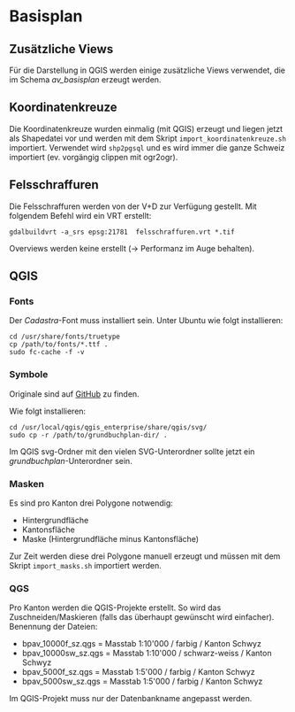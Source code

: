 Basisplan
=========

Zusätzliche Views
-----------------
Für die Darstellung in QGIS werden einige zusätzliche Views verwendet, die im Schema *av_basisplan* erzeugt werden.

Koordinatenkreuze
-----------------
Die Koordinatenkreuze wurden einmalig (mit QGIS) erzeugt und liegen jetzt als Shapedatei vor und werden mit dem Skript `import_koordinatenkreuze.sh` importiert. Verwendet wird `shp2pgsql` und es wird immer die ganze Schweiz importiert (ev. vorgängig clippen mit ogr2ogr).

Felsschraffuren
---------------
Die Felsschraffuren werden von der V+D zur Verfügung gestellt. Mit folgendem Befehl wird ein VRT erstellt:

```
gdalbuildvrt -a_srs epsg:21781  felsschraffuren.vrt *.tif
```

Overviews werden keine erstellt (-> Performanz im Auge behalten).

QGIS
----
### Fonts
Der *Cadastra*-Font muss installiert sein. Unter Ubuntu wie folgt installieren:

```
cd /usr/share/fonts/truetype
cp /path/to/fonts/*.ttf .
sudo fc-cache -f -v
```

### Symbole
Originale sind auf [GitHub](https://github.com/edigonzales/qgis_svg) zu finden.

Wie folgt installieren:

```
cd /usr/local/qgis/qgis_enterprise/share/qgis/svg/
sudo cp -r /path/to/grundbuchplan-dir/ .
```

Im QGIS svg-Ordner mit den vielen SVG-Unterordner sollte jetzt ein *grundbuchplan*-Unterordner sein.

### Masken
Es sind pro Kanton drei Polygone notwendig:

* Hintergrundfläche
* Kantonsfläche
* Maske (Hintergrundfläche minus Kantonsfläche)

Zur Zeit werden diese drei Polygone manuell erzeugt und müssen mit dem Skript `import_masks.sh` importiert werden. 

### QGS
Pro Kanton werden die QGIS-Projekte erstellt. So wird das Zuschneiden/Maskieren (falls das überhaupt gewünscht wird einfacher). Benennung der Dateien:

* bpav_10000f_sz.qgs = Masstab 1:10'000 / farbig / Kanton Schwyz
* bpav_10000sw_sz.qgs = Masstab 1:10'000 / schwarz-weiss / Kanton Schwyz
* bpav_5000f_sz.qgs = Masstab 1:5'000 / farbig / Kanton Schwyz
* bpav_5000sw_sz.qgs = Masstab 1:5'000 / farbig / Kanton Schwyz

Im QGIS-Projekt muss nur der Datenbankname angepasst werden.
